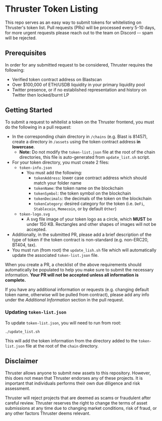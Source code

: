 # Thruster Token Listing
This repo serves as an easy way to submit tokens for whitelisting on Thruster's token list. Pull requests (PRs) will be processed every 5-10 days, for more urgent requests please reach out to the team on Discord -- spam will be rejected.

## Prerequisites
In order for any submitted request to be considered, Thruster requires the following:
- Verified token contract address on Blastscan
- Over $100,000 of ETH/USDB liquidity in your primary liquidity pool
- Twitter presence, or if no established representation and history on Twitter then locked/burnt LP

## Getting Started
To submit a request to whitelist a token on the Thruster frontend, you must do the following in a pull request:
- In the corresponding chain directory in `/chains` (e.g. Blast is 81457), create a directory in `/assets` using the token contract address **in lowercase**.
    - **Note:** Do not modify the `token-list.json` file at the root of the chain directories, this file is auto-generated from `update_list.sh` script.
- For your token directory, you must create 2 files:
    - `token-info.json`
        - You must add the following:
            - `tokenAddress`: lower case contract address which should match your folder name
            - `tokenName`: the token name on the blockchain
            - `tokenSymbol`: the token symbol on the blockchain
            - `tokenDecimals`: the decimals of the token on the blockchain
            - `tokenCategory`: desired category for the token (i.e. `DeFi`, `Stablecoin`, `Memecoin`, or by default `Other`)
    - `token-logo.svg`
        - A svg file image of your token logo as a circle, which **MUST** be under 150 KB. Rectangles and other shapes of images will not be accepted.
- Additionally, in the submitted PR, please add a brief description of the type of token if the token contract is non-standard (e.g. non-ERC20, BT404, tax).
- You must run (from root) the `update_lish.sh` file which will automatically update the associated `token-list.json` file.

When you create a PR, a checklist of the above requirements should automatically be populated to help you make sure to submit the necessary information. **Your PR will not be accepted unless all information is complete.**

If you have any additional information or requests (e.g. changing default token name, otherwise will be pulled from contract), please add any info under the *Additional Information* section in the pull request.

### Updating `token-list.json`
To update `token-list.json`, you will need to run from root:
```
./update_list.sh
```

This will add the token information from the directory added to the `token-list.json` file at the root of the `chain` directory.

## Disclaimer
Thruster allows anyone to submit new assets to this repository. However, this does not mean that Thruster endorses any of these projects. It is important that individuals performs their own due diligence and risk assessment.

Thruster will reject projects that are deemed as scams or fraudulent after careful review. Thruster reserves the right to change the terms of asset submissions at any time due to changing market conditions, risk of fraud, or any other factors Thruster deems relevant.
